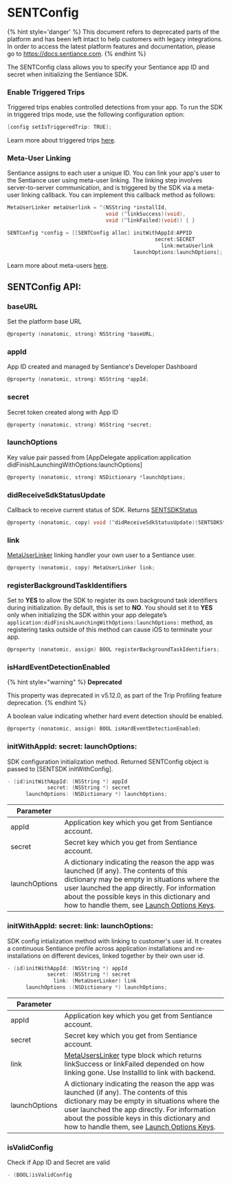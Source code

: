 # SENTConfig

{% hint style='danger' %} This document refers to deprecated parts of the platform and has been left intact to help customers with legacy integrations. In order to access the latest platform features and documentation, please go to https://docs.sentiance.com. {% endhint %}

The SENTConfig class allows you to specify your Sentiance app ID and secret when initializing the Sentiance SDK.

### Enable Triggered Trips

Triggered trips enables controlled detections from your app. To run the SDK in triggered trips mode, use the following configuration option:

```objectivec
[config setIsTriggeredTrip: TRUE];
```

Learn more about triggered trips [here](../../appendix/controlled-detections/controlled-trips-only.md).

### Meta-User Linking

Sentiance assigns to each user a unique ID. You can link your app's user to the Sentiance user using meta-user linking. The linking step involves server-to-server communication, and is triggered by the SDK via a meta-user linking callback. You can implement this callback method as follows:

```objectivec
MetaUserLinker metaUserlink = ^(NSString *installId, 
                                void (^linkSuccess)(void), 
                                void (^linkFailed)(void)) { }

SENTConfig *config = [[SENTConfig alloc] initWithAppId:APPID
                                                secret:SECRET
                                                  link:metaUserlink
                                         launchOptions:launchOptions];
```

Learn more about meta-users [here](../../appendix/user-linking.md).

## SENTConfig API:

### baseURL

Set the platform base URL

```objectivec
@property (nonatomic, strong) NSString *baseURL;
```

### appId

App ID created and managed by Sentiance's Developer Dashboard

```objectivec
@property (nonatomic, strong) NSString *appId;
```

### secret

Secret token created along with App ID

```objectivec
@property (nonatomic, strong) NSString *secret;
```

### launchOptions

Key value pair passed from \[AppDelegate application:application didFinishLaunchingWithOptions:launchOptions]

```objectivec
@property (nonatomic, strong) NSDictionary *launchOptions;
```

### didReceiveSdkStatusUpdate

Callback to receive current status of SDK. Returns [SENTSDKStatus](sentsdk/sentsdkstatus.md)

```objectivec
@property (nonatomic, copy) void (^didReceiveSdkStatusUpdate)(SENTSDKStatus* issue);
```

### link

[MetaUserLinker](../android/metauserlinker.md) linking handler your own user to a Sentiance user.

```objectivec
@property (nonatomic, copy) MetaUserLinker link;
```

### registerBackgroundTaskIdentifiers <a href="#registerbackgroundtaskidentifiers" id="registerbackgroundtaskidentifiers"></a>

Set to **YES** to allow the SDK to register its own background task identifiers during initialization. By default, this is set to **NO**. You should set it to **YES** only when initializing the SDK within your app delegate’s `application:didFinishLaunchingWithOptions:launchOptions:` method, as registering tasks outside of this method can cause iOS to terminate your app.

```objectivec
@property (nonatomic, assign) BOOL registerBackgroundTaskIdentifiers;
```

### isHardEventDetectionEnabled

{% hint style="warning" %}
**Deprecated**

This property was deprecated in v5.12.0, as part of the Trip Profiling feature deprecation.
{% endhint %}

A boolean value indicating whether hard event detection should be enabled.

```objectivec
@property (nonatomic, assign) BOOL isHardEventDetectionEnabled;
```

### initWithAppId: secret: launchOptions:

SDK configuration initialization method. Returned SENTConfig object is passed to \[SENTSDK initWithConfig].

```objectivec
- (id)initWithAppId: (NSString *) appId 
             secret: (NSString *) secret 
      launchOptions: (NSDictionary *) launchOptions;
```

| Parameter     |                                                                                                                                                                                                                                                                                                                                                                                   |
| ------------- | --------------------------------------------------------------------------------------------------------------------------------------------------------------------------------------------------------------------------------------------------------------------------------------------------------------------------------------------------------------------------------- |
| appId         | Application key which you get from Sentiance account.                                                                                                                                                                                                                                                                                                                             |
| secret        | Secret key which you get from Sentiance account.                                                                                                                                                                                                                                                                                                                                  |
| launchOptions | A dictionary indicating the reason the app was launched (if any). The contents of this dictionary may be empty in situations where the user launched the app directly. For information about the possible keys in this dictionary and how to handle them, see [Launch Options Keys](https://developer.apple.com/documentation/uikit/uiapplicationlaunchoptionskey?language=objc). |

### initWithAppId: secret: link: launchOptions:

SDK config intialization method with linking to customer's user id. It creates a continuous Sentiance profile across application installations and re-installations on different devices, linked together by their own user id.

```objectivec
- (id)initWithAppId: (NSString *) appId 
             secret: (NSString *) secret 
               link: (MetaUserLinker) link 
      launchOptions :(NSDictionary *) launchOptions;
```

| Parameter     |                                                                                                                                                                                                                                                                                                                                                                                   |
| ------------- | --------------------------------------------------------------------------------------------------------------------------------------------------------------------------------------------------------------------------------------------------------------------------------------------------------------------------------------------------------------------------------- |
| appId         | Application key which you get from Sentiance account.                                                                                                                                                                                                                                                                                                                             |
| secret        | Secret key which you get from Sentiance account.                                                                                                                                                                                                                                                                                                                                  |
| link          | [MetaUsersLinker](../android/metauserlinker.md) type block which returns linkSuccess or linkFailed depended on how linking gone. Use InstallId to link with backend.                                                                                                                                                                                                              |
| launchOptions | A dictionary indicating the reason the app was launched (if any). The contents of this dictionary may be empty in situations where the user launched the app directly. For information about the possible keys in this dictionary and how to handle them, see [Launch Options Keys](https://developer.apple.com/documentation/uikit/uiapplicationlaunchoptionskey?language=objc). |

### isValidConfig

Check if App ID and Secret are valid

```objectivec
- (BOOL)isValidConfig
```
